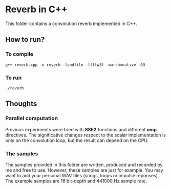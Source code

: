 # Reverb in C++ #
This folder contains a convolution reverb implemented in C++.

## How to run? ##
### To compile ###
```
g++ reverb.cpp -o reverb -lsndfile -lfftw3f -march=native -O3
```

### To run ###
```
./reverb
```

## Thoughts ##
### Parallel computation ###
Previous experiments were tried with **SSE2** functions and different **omp** directives. The significative changes respect to the scalar implementation is only on the convolution loop, but the result can depend on the CPU.

### The samples ###
The samples provided in this folder are written, produced and recorded by me and free to use. However, these samples are just for example. You may want to add your personal WAV files (songs, loops or impulse reponses). The example samples are 16 bit-depth and 441000 Hz sample rate.
